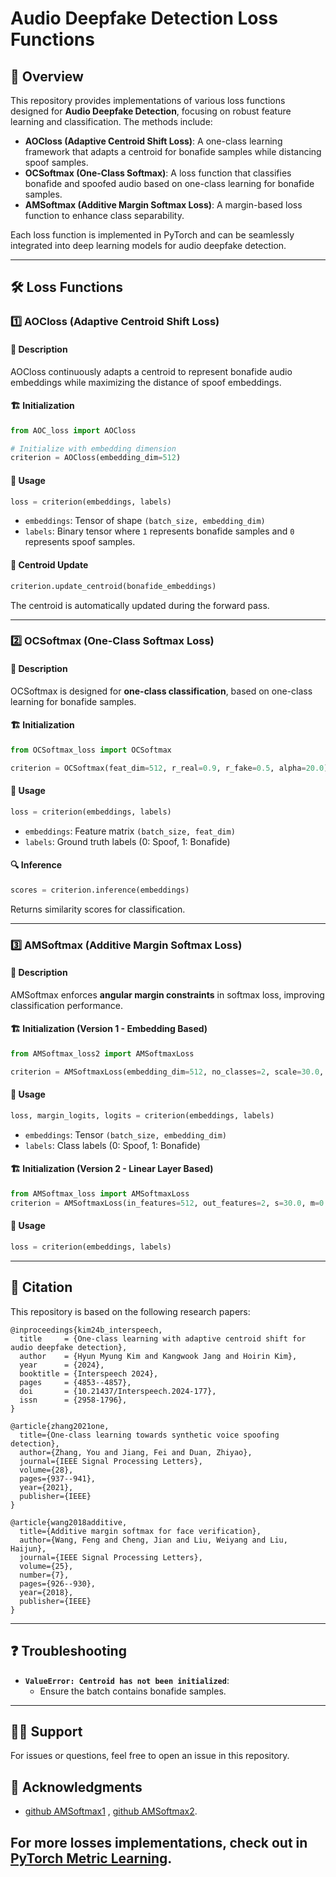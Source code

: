 # Audio Deepfake Detection Loss Functions

## 📖 Overview
This repository provides implementations of various loss functions designed for **Audio Deepfake Detection**, focusing on robust feature learning and classification. The methods include:

- **AOCloss (Adaptive Centroid Shift Loss)**: A one-class learning framework that adapts a centroid for bonafide samples while distancing spoof samples.
- **OCSoftmax (One-Class Softmax)**: A loss function that classifies bonafide and spoofed audio based on one-class learning for bonafide samples.
- **AMSoftmax (Additive Margin Softmax Loss)**: A margin-based loss function to enhance class separability.

Each loss function is implemented in PyTorch and can be seamlessly integrated into deep learning models for audio deepfake detection.

---

## 🛠️ Loss Functions

### 1️⃣ **AOCloss (Adaptive Centroid Shift Loss)**

#### 📌 Description
AOCloss continuously adapts a centroid to represent bonafide audio embeddings while maximizing the distance of spoof embeddings.

#### 🏗️ **Initialization**
```python
from AOC_loss import AOCloss

# Initialize with embedding dimension
criterion = AOCloss(embedding_dim=512)
```

#### 🔄 **Usage**
```python
loss = criterion(embeddings, labels)
```
- `embeddings`: Tensor of shape `(batch_size, embedding_dim)`
- `labels`: Binary tensor where `1` represents bonafide samples and `0` represents spoof samples.

#### 🔧 **Centroid Update**
```python
criterion.update_centroid(bonafide_embeddings)
```
The centroid is automatically updated during the forward pass.

---

### 2️⃣ **OCSoftmax (One-Class Softmax Loss)**

#### 📌 Description
OCSoftmax is designed for **one-class classification**, based on one-class learning for bonafide samples.

#### 🏗️ **Initialization**
```python
from OCSoftmax_loss import OCSoftmax

criterion = OCSoftmax(feat_dim=512, r_real=0.9, r_fake=0.5, alpha=20.0)
```

#### 🔄 **Usage**
```python
loss = criterion(embeddings, labels)
```
- `embeddings`: Feature matrix `(batch_size, feat_dim)`
- `labels`: Ground truth labels (0: Spoof, 1: Bonafide)

#### 🔍 **Inference**
```python
scores = criterion.inference(embeddings)
```
Returns similarity scores for classification.

---

### 3️⃣ **AMSoftmax (Additive Margin Softmax Loss)**

#### 📌 Description
AMSoftmax enforces **angular margin constraints** in softmax loss, improving classification performance.

#### 🏗️ **Initialization (Version 1 - Embedding Based)**
```python
from AMSoftmax_loss2 import AMSoftmaxLoss

criterion = AMSoftmaxLoss(embedding_dim=512, no_classes=2, scale=30.0, margin=0.4)
```

#### 🔄 **Usage**
```python
loss, margin_logits, logits = criterion(embeddings, labels)
```
- `embeddings`: Tensor `(batch_size, embedding_dim)`
- `labels`: Class labels (0: Spoof, 1: Bonafide)

#### 🏗️ **Initialization (Version 2 - Linear Layer Based)**
```python
from AMSoftmax_loss import AMSoftmaxLoss
criterion = AMSoftmaxLoss(in_features=512, out_features=2, s=30.0, m=0.4)
```

#### 🔄 **Usage**
```python
loss = criterion(embeddings, labels)
```
---

## 📄 Citation
This repository is based on the following research papers:
```
@inproceedings{kim24b_interspeech,
  title     = {One-class learning with adaptive centroid shift for audio deepfake detection},
  author    = {Hyun Myung Kim and Kangwook Jang and Hoirin Kim},
  year      = {2024},
  booktitle = {Interspeech 2024},
  pages     = {4853--4857},
  doi       = {10.21437/Interspeech.2024-177},
  issn      = {2958-1796},
}
```

```
@article{zhang2021one,
  title={One-class learning towards synthetic voice spoofing detection},
  author={Zhang, You and Jiang, Fei and Duan, Zhiyao},
  journal={IEEE Signal Processing Letters},
  volume={28},
  pages={937--941},
  year={2021},
  publisher={IEEE}
}
```

```
@article{wang2018additive,
  title={Additive margin softmax for face verification},
  author={Wang, Feng and Cheng, Jian and Liu, Weiyang and Liu, Haijun},
  journal={IEEE Signal Processing Letters},
  volume={25},
  number={7},
  pages={926--930},
  year={2018},
  publisher={IEEE}
}
```

---

## ❓ Troubleshooting
- **`ValueError: Centroid has not been initialized`**:
  - Ensure the batch contains bonafide samples.

---

## 🙋‍♂️ Support
For issues or questions, feel free to open an issue in this repository.

## 📢 Acknowledgments
- [github AMSoftmax1](https://github.com/tomastokar/Additive-Margin-Softmax) , [github AMSoftmax2](https://github.com/Leethony/Additive-Margin-Softmax-Loss-Pytorch).


## For more losses implementations, check out in [PyTorch Metric Learning](https://kevinmusgrave.github.io/pytorch-metric-learning/).
